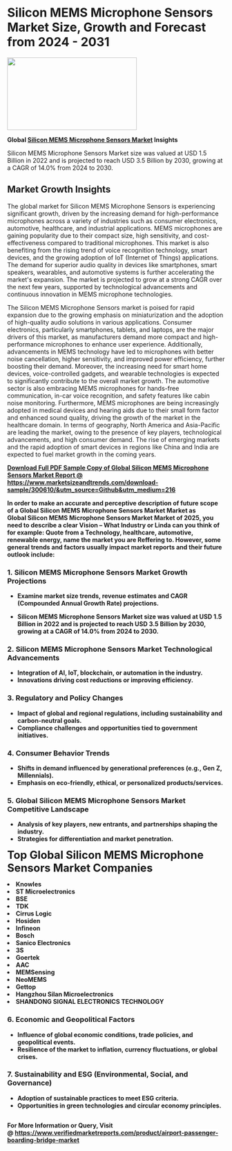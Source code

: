 <H1>Silicon MEMS Microphone Sensors Market Size, Growth and Forecast from 2024 - 2031</H1><img class="aligncenter size-medium wp-image-584254" src="https://thirdeyenews.in/wp-content/uploads/2024/09/Global-Market-Research-300x168.jpeg" alt="" width="300" height="168" /><p><strong>Global&nbsp;<a href="https://www.marketsizeandtrends.com/download-sample/300610/&amp;utm_source=Github&utm_medium=216">Silicon MEMS Microphone Sensors Market</a> Insights</strong></p><p>Silicon MEMS Microphone Sensors Market size was valued at USD 1.5 Billion in 2022 and is projected to reach USD 3.5 Billion by 2030, growing at a CAGR of 14.0% from 2024 to 2030.</p><p><h2>Market Growth Insights</h2> <p>The global market for Silicon MEMS Microphone Sensors is experiencing significant growth, driven by the increasing demand for high-performance microphones across a variety of industries such as consumer electronics, automotive, healthcare, and industrial applications. MEMS microphones are gaining popularity due to their compact size, high sensitivity, and cost-effectiveness compared to traditional microphones. This market is also benefiting from the rising trend of voice recognition technology, smart devices, and the growing adoption of IoT (Internet of Things) applications. The demand for superior audio quality in devices like smartphones, smart speakers, wearables, and automotive systems is further accelerating the market's expansion. The market is projected to grow at a strong CAGR over the next few years, supported by technological advancements and continuous innovation in MEMS microphone technologies.</p> <p><strong><a href="#"></a></strong></p> <p>The Silicon MEMS Microphone Sensors market is poised for rapid expansion due to the growing emphasis on miniaturization and the adoption of high-quality audio solutions in various applications. Consumer electronics, particularly smartphones, tablets, and laptops, are the major drivers of this market, as manufacturers demand more compact and high-performance microphones to enhance user experience. Additionally, advancements in MEMS technology have led to microphones with better noise cancellation, higher sensitivity, and improved power efficiency, further boosting their demand. Moreover, the increasing need for smart home devices, voice-controlled gadgets, and wearable technologies is expected to significantly contribute to the overall market growth. The automotive sector is also embracing MEMS microphones for hands-free communication, in-car voice recognition, and safety features like cabin noise monitoring. Furthermore, MEMS microphones are being increasingly adopted in medical devices and hearing aids due to their small form factor and enhanced sound quality, driving the growth of the market in the healthcare domain. In terms of geography, North America and Asia-Pacific are leading the market, owing to the presence of key players, technological advancements, and high consumer demand. The rise of emerging markets and the rapid adoption of smart devices in regions like China and India are expected to fuel market growth in the coming years. <p><strong><a href="#"></p><p><span class=""><strong>Download Full PDF Sample Copy of Global Silicon MEMS Microphone Sensors Market Report</strong> @ <a href="https://www.marketsizeandtrends.com/download-sample/300610/&amp;utm_source=Github&utm_medium=216" target="_blank">https://www.marketsizeandtrends.com/download-sample/300610/&amp;utm_source=Github&utm_medium=216</a></span></p><p>In order to make an accurate and perceptive description of future scope of a Global&nbsp;Silicon MEMS Microphone Sensors Market Market as Global&nbsp;Silicon MEMS Microphone Sensors Market Market of 2025, you need to describe a clear Vision &ndash; What Industry or Linda can you think of for example: Quote from a Technology, healthcare, automotive, renewable energy, name the market you are Reffering to. However, some general trends and factors usually impact market reports and their future outlook include:</p><h3>1.&nbsp;<strong>Silicon MEMS Microphone Sensors Market Growth Projections</strong></h3><ul><li>Examine market size trends, revenue estimates and CAGR (Compounded Annual Growth Rate) projections.</li><li><p>Silicon MEMS Microphone Sensors Market size was valued at USD 1.5 Billion in 2022 and is projected to reach USD 3.5 Billion by 2030, growing at a CAGR of 14.0% from 2024 to 2030.</p></li></ul><h3>2.&nbsp;<strong>Silicon MEMS Microphone Sensors Market Technological Advancements</strong></h3><ul><li>Integration of AI, IoT, blockchain, or automation in the industry.</li><li>Innovations driving cost reductions or improving efficiency.</li></ul><h3>3.&nbsp;<strong>Regulatory and Policy Changes</strong></h3><ul><li>Impact of global and regional regulations, including sustainability and carbon-neutral goals.</li><li>Compliance challenges and opportunities tied to government initiatives.</li></ul><h3>4.&nbsp;<strong>Consumer Behavior Trends</strong></h3><ul><li>Shifts in demand influenced by generational preferences (e.g., Gen Z, Millennials).</li><li>Emphasis on eco-friendly, ethical, or personalized products/services.</li></ul><h3>5.&nbsp;<strong>Global Silicon MEMS Microphone Sensors Market Competitive Landscape</strong></h3><ul><li>Analysis of key players, new entrants, and partnerships shaping the industry.</li><li>Strategies for differentiation and market penetration.</li></ul><p data-pm-slice="1 1 []"><span style="color: inherit; font-family: inherit; font-size: 25px;">Top Global Silicon MEMS Microphone Sensors Market Companies</span></p><div class="" data-test-id=""><p><li>Knowles</li><li> ST Microelectronics</li><li> BSE</li><li> TDK</li><li> Cirrus Logic</li><li> Hosiden</li><li> Infineon</li><li> Bosch</li><li> Sanico Electronics</li><li> 3S</li><li> Goertek</li><li> AAC</li><li> MEMSensing</li><li> NeoMEMS</li><li> Gettop</li><li> Hangzhou Silan Microelectronics</li><li> SHANDONG SIGNAL ELECTRONICS TECHNOLOGY</li></p></div><h3>6.&nbsp;<strong>Economic and Geopolitical Factors</strong></h3><ul><li>Influence of global economic conditions, trade policies, and geopolitical events.</li><li>Resilience of the market to inflation, currency fluctuations, or global crises.</li></ul><h3>7.&nbsp;<strong>Sustainability and ESG (Environmental, Social, and Governance)</strong></h3><ul><li>Adoption of sustainable practices to meet ESG criteria.</li><li>Opportunities in green technologies and circular economy principles.</li></ul><h2><strong style="font-size: 14px;">For More Information or Query, Visit @&nbsp;</strong><a style="background-color: #ffffff; font-size: 14px;" href="https://www.marketsizeandtrends.com/report/silicon-mems-microphone-sensors-market/" target="_blank">https://www.verifiedmarketreports.com/product/airport-passenger-boarding-bridge-market</a></h2>
